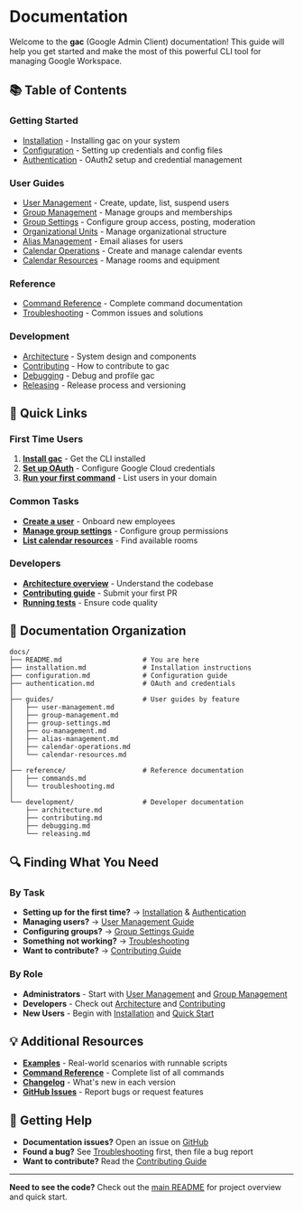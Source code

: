 # Documentation

Welcome to the **gac** (Google Admin Client) documentation! This guide will help you get started and make the most of this powerful CLI tool for managing Google Workspace.

## 📚 Table of Contents

### Getting Started
- [Installation](installation.md) - Installing gac on your system
- [Configuration](configuration.md) - Setting up credentials and config files
- [Authentication](authentication.md) - OAuth2 setup and credential management

### User Guides
- [User Management](guides/user-management.md) - Create, update, list, suspend users
- [Group Management](guides/group-management.md) - Manage groups and memberships
- [Group Settings](guides/group-settings.md) - Configure group access, posting, moderation
- [Organizational Units](guides/ou-management.md) - Manage organizational structure
- [Alias Management](guides/alias-management.md) - Email aliases for users
- [Calendar Operations](guides/calendar-operations.md) - Create and manage calendar events
- [Calendar Resources](guides/calendar-resources.md) - Manage rooms and equipment

### Reference
- [Command Reference](reference/commands.md) - Complete command documentation
- [Troubleshooting](reference/troubleshooting.md) - Common issues and solutions

### Development
- [Architecture](development/architecture.md) - System design and components
- [Contributing](development/contributing.md) - How to contribute to gac
- [Debugging](development/debugging.md) - Debug and profile gac
- [Releasing](development/releasing.md) - Release process and versioning

## 🚀 Quick Links

### First Time Users
1. **[Install gac](installation.md)** - Get the CLI installed
2. **[Set up OAuth](authentication.md)** - Configure Google Cloud credentials
3. **[Run your first command](../README.md#quick-start)** - List users in your domain

### Common Tasks
- **[Create a user](guides/user-management.md#create-a-user)** - Onboard new employees
- **[Manage group settings](guides/group-settings.md)** - Configure group permissions
- **[List calendar resources](guides/calendar-resources.md#list-resources)** - Find available rooms

### Developers
- **[Architecture overview](development/architecture.md)** - Understand the codebase
- **[Contributing guide](development/contributing.md)** - Submit your first PR
- **[Running tests](development/contributing.md#testing)** - Ensure code quality

## 📖 Documentation Organization

```
docs/
├── README.md                    # You are here
├── installation.md              # Installation instructions
├── configuration.md             # Configuration guide
├── authentication.md            # OAuth and credentials
│
├── guides/                      # User guides by feature
│   ├── user-management.md
│   ├── group-management.md
│   ├── group-settings.md
│   ├── ou-management.md
│   ├── alias-management.md
│   ├── calendar-operations.md
│   └── calendar-resources.md
│
├── reference/                   # Reference documentation
│   ├── commands.md
│   └── troubleshooting.md
│
└── development/                 # Developer documentation
    ├── architecture.md
    ├── contributing.md
    ├── debugging.md
    └── releasing.md
```

## 🔍 Finding What You Need

### By Task
- **Setting up for the first time?** → [Installation](installation.md) & [Authentication](authentication.md)
- **Managing users?** → [User Management Guide](guides/user-management.md)
- **Configuring groups?** → [Group Settings Guide](guides/group-settings.md)
- **Something not working?** → [Troubleshooting](reference/troubleshooting.md)
- **Want to contribute?** → [Contributing Guide](development/contributing.md)

### By Role
- **Administrators** - Start with [User Management](guides/user-management.md) and [Group Management](guides/group-management.md)
- **Developers** - Check out [Architecture](development/architecture.md) and [Contributing](development/contributing.md)
- **New Users** - Begin with [Installation](installation.md) and [Quick Start](../README.md#quick-start)

## 💡 Additional Resources

- **[Examples](../examples/README.md)** - Real-world scenarios with runnable scripts
- **[Command Reference](reference/commands.md)** - Complete list of all commands
- **[Changelog](../CHANGELOG.md)** - What's new in each version
- **[GitHub Issues](https://github.com/acockrell/google-admin-client/issues)** - Report bugs or request features

## 🤝 Getting Help

- **Documentation issues?** Open an issue on [GitHub](https://github.com/acockrell/google-admin-client/issues)
- **Found a bug?** See [Troubleshooting](reference/troubleshooting.md) first, then file a bug report
- **Want to contribute?** Read the [Contributing Guide](development/contributing.md)

---

**Need to see the code?** Check out the [main README](../README.md) for project overview and quick start.
